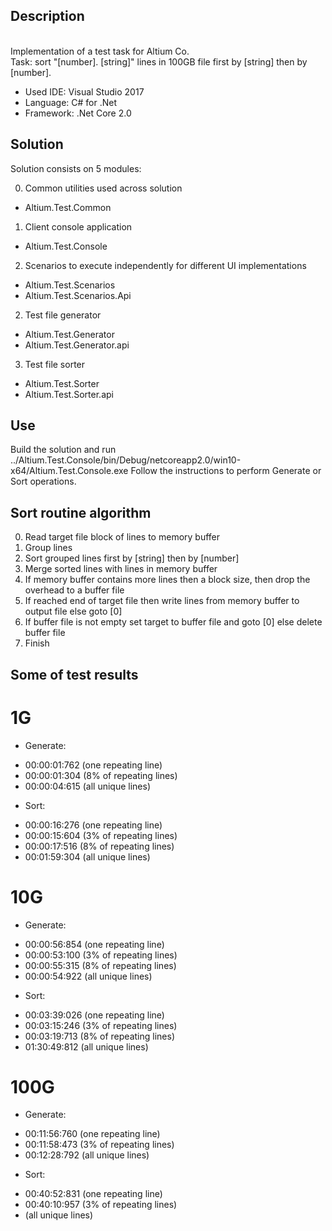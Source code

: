 ## Description
<br/> Implementation of a test task for Altium Co.
<br/>Task: sort "[number]. [string]" lines in 100GB file first by [string] then by [number].
 
* Used IDE: Visual Studio 2017
* Language: C# for .Net
* Framework: .Net Core 2.0 

## Solution 

Solution consists on 5 modules:

0) Common utilities used across solution
  * Altium.Test.Common

1) Client console application
  * Altium.Test.Console
  
2) Scenarios to execute independently for different UI implementations
  * Altium.Test.Scenarios
  * Altium.Test.Scenarios.Api 
  
2) Test file generator
  * Altium.Test.Generator
  * Altium.Test.Generator.api

3) Test file sorter
  * Altium.Test.Sorter
  * Altium.Test.Sorter.api

## Use
Build the solution and run ../Altium.Test.Console/bin/Debug/netcoreapp2.0/win10-x64/Altium.Test.Console.exe 
Follow the instructions to perform Generate or Sort operations.

## Sort routine algorithm
0) Read target file block of lines to memory buffer
1) Group lines
2) Sort grouped lines first by [string] then by [number]
3) Merge sorted lines with lines in memory buffer
4) If memory buffer contains more lines then a block size, then drop the overhead to a buffer file
5) If reached end of target file then write lines from memory buffer to output file else goto [0]
6) If buffer file is not empty set target to buffer file and goto [0] else delete buffer file
7) Finish


## Some of test results

# 1G
* Generate: 
- 00:00:01:762 (one repeating line)
- 00:00:01:304 (8% of repeating lines)
- 00:00:04:615 (all unique lines)
* Sort:
- 00:00:16:276 (one repeating line)
- 00:00:15:604 (3% of repeating lines)
- 00:00:17:516 (8% of repeating lines)
- 00:01:59:304 (all unique lines)

# 10G 
* Generate: 
- 00:00:56:854 (one repeating line)
- 00:00:53:100 (3% of repeating lines)
- 00:00:55:315 (8% of repeating lines)
- 00:00:54:922 (all unique lines)
* Sort:
- 00:03:39:026 (one repeating line)
- 00:03:15:246 (3% of repeating lines)
- 00:03:19:713 (8% of repeating lines)
- 01:30:49:812 (all unique lines)

# 100G
* Generate: 
- 00:11:56:760 (one repeating line)
- 00:11:58:473 (3% of repeating lines)
- 00:12:28:792 (all unique lines)
* Sort:
- 00:40:52:831 (one repeating line)
- 00:40:10:957 (3% of repeating lines)
-  (all unique lines)
